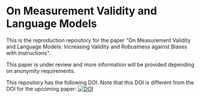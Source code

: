 # On Measurement Validity and Language Models

This is the reproduction repository for the paper 
"On Measurement Validity and Language Models: Increasing Validity and Robustness against Biases with Instructions".

This paper is under review and more information will be provided depending on anonymity requirements.


This repository has the following DOI. Note that this DOI is different from the DOI for the upcoming paper: [![DOI](https://zenodo.org/badge/645714375.svg)](https://zenodo.org/doi/10.5281/zenodo.10839444)

